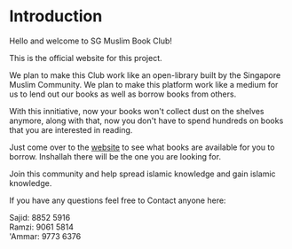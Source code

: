 # Introduction

Hello and welcome to SG Muslim Book Club! 

This is the official website for this project. 

We plan to make this Club work like an open-library built by the Singapore Muslim Community. We plan to make this platform work like a medium for us to lend out our books as well as borrow books from others. 

With this innitiative, now your books won't collect dust on the shelves anymore, along with that, now you don't have to spend hundreds on books that you are interested in reading. 

Just come over to the [website](https://docs.google.com/spreadsheets/d/1_bAxLio17smPqfyaqn39NoETUFPvayQv8n0DblPVflM/edit?usp=sharing) to see what books are available for you to borrow. Inshallah there will be the one you are looking for.

Join this community and help spread islamic knowledge and gain islamic knowledge.

If you have any questions feel free to Contact anyone here:

Sajid: 8852 5916\
Ramzi: 9061 5814\
'Ammar: 9773 6376